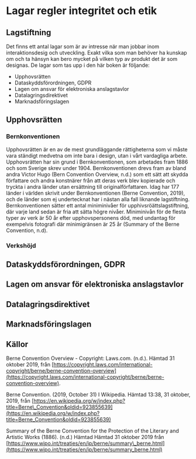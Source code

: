 # Lagar regler integritet och etik

## Lagstiftning

Det finns ett antal lagar som är av intresse när man jobbar inom interaktionsdesig och utveckling. Exakt vilka som man behöver ha kunskap om och ta hänsyn kan bero mycket på vilken typ av produkt det är som designas. De lagar som tas upp i den här boken är följande:

* Upphovsrätten
* Dataskyddsförordningen, GDPR
* Lagen om ansvar för elektroniska anslagstavlor
* Datalagringsdirektivet
* Marknadsföringslagen

## Upphovsrätten

### Bernkonventionen

Upphovsrätten är en av de mest grundläggande rättigheterna som vi måste vara ständigt medvetna om inte bara i design, utan i vårt vardagliga arbete. Upphovsrätten har sin grund i Bernkonventionen, som arbetades fram 1886 och som Sverige skrev under 1904. Bernkonventionen drevs fram av bland andra Victor Hugo \(Bern Convention Overview, n.d.\) som ett sätt att skydda författare och andra konstnärer från att deras verk blev kopierade och tryckta i andra länder utan ersättning till originalförfattaren. Idag har 177 länder i världen skrivit under Bernkonventionen \(Berne Convention, 2019\), och de länder som ej undertecknat har i nästan alla fall liknande lagstiftning. Bernkonventionen sätter ett antal miniminivåer för upphivsröättslagstiftning, där varje land sedan är fria att sätta högre nivåer. Miniminivån för de flesta typer av verk är 50 år efter upphovspersonens död, med undantag för exempelvis fotografi där minimigränsen är 25 år \(Summary of the Berne Convention, n.d\).

### Verkshöjd

## Dataskyddsförordningen, GDPR

## Lagen om ansvar för elektroniska anslagstavlor

## Datalagringsdirektivet

## Marknadsföringslagen

## Källor

Berne Convention Overview - Copyright: Laws.com. \(n.d.\). Hämtad 31 oktober 2019, från [https://copyright.laws.com/international-copyright/berne/berne-convention-overview](https://copyright.laws.com/international-copyright/berne/berne-convention-overview).

Berne Convention. \(2019, October 31\) I Wikipedia. Hämtad 13:38, 31 oktober, 2019, från [https://en.wikipedia.org/w/index.php?title=Berne\_Convention&oldid=923855639](https://en.wikipedia.org/w/index.php?title=Berne_Convention&oldid=923855639)

Summary of the Berne Convention for the Protection of the Literary and Artistic Works \(1886\). \(n.d.\) Hämtad Hämtad 31 oktober 2019 från [https://www.wipo.int/treaties/en/ip/berne/summary\_berne.html](https://www.wipo.int/treaties/en/ip/berne/summary_berne.html)

